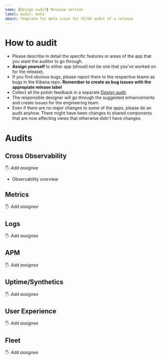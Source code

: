 ```yaml
---
name: [Design audit] Release version
label: audit, meta
about: Template for meta issue for UI/UX audit of a release
---
```


# How to audit

- Please describe in detail the specific features or areas of the app that you want the auditor to go through.
- **Assign yourself** to either app (should not be one that you've worked on for the release).
- If you find obvious bugs, please report them to the respective teams as bugs in the Kibana repo. **Remember to create as bug issues with the appropiate release label**
- Collect all the polish feedback in a separate [Design audit](https://github.com/elastic/observability-design/issues/new?assignees=&labels=&template=design-audit.md).
- The responsible designer will go through the suggested enhancements and create issues for the engineering team.
- Even if there are no major changes to some of the apps, please do an audit anyhow. There might have been changes to shared components that are now affecting views that otherwise didn't have changes.

# Audits

## Cross Observability

🖐️ _Add assignee_

- Observability overview

## Metrics

🖐️ _Add assignee_

## Logs

🖐️ _Add assignee_

## APM

🖐️ _Add assignee_

## Uptime/Synthetics

🖐️ _Add assignee_

## User Experience

🖐️ _Add assignee_

## Fleet

🖐️ _Add assignee_
